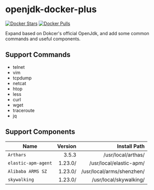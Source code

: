 # openjdk-docker-plus
[![Docker Stars](https://img.shields.io/docker/stars/levenchen/openjdk-docker-plus.svg)](https://hub.docker.com/r/levenchen/openjdk-docker-plus/)
[![Docker Pulls](https://img.shields.io/docker/pulls/levenchen/openjdk-docker-plus.svg)](https://hub.docker.com/r/levenchen/openjdk-docker-plus/)

Expand based on Dokcer's official OpenJdk, and add some common commands and useful components.

## Support Commands

- telnet
- vim
- tcpdump
- netcat 
- htop
- less
- curl
- wget
- traceroute
- jq


## Support Components

| Name | Version | Install Path |
| -------------------- |--------:|--------:|
| `Arthars`       |    3.5.3 | /usr/local/arthas/
| `elastic-apm-agent`       |    1.23.0/ | /usr/local/elastic-apm/
| `Alibaba ARMS SZ`       |    1.23.0/ | /usr/local/arms/shenzhen/
| `skywalking`       |    1.23.0/ | /usr/local/skywalking/